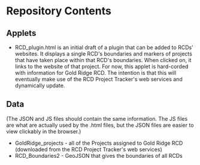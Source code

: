 # Repository Contents 

## Applets
- RCD_plugin.html is an initial draft of a plugin that can be added to RCDs' websites. It displays a single RCD's boundaries and markers of projects that have taken place within that RCD's boundaries. When clicked on, it links to the website of that project. For now, this applet is hard-corded with information for Gold Ridge RCD. The intention is that this will eventually make use of the RCD Project Tracker's web services and dynamically update. 

## Data 
(The JSON and JS files should contain the same information. The JS files are what are actually used by the .html files, but the JSON files are easier to view clickably in the browser.)
- GoldRidge_projects - all of the Projects assigned to Gold Ridge RCD (downloaded from the RCD Project Tracker's web services)
- RCD_Boundaries2 - GeoJSON that gives the boundaries of all RCDs
